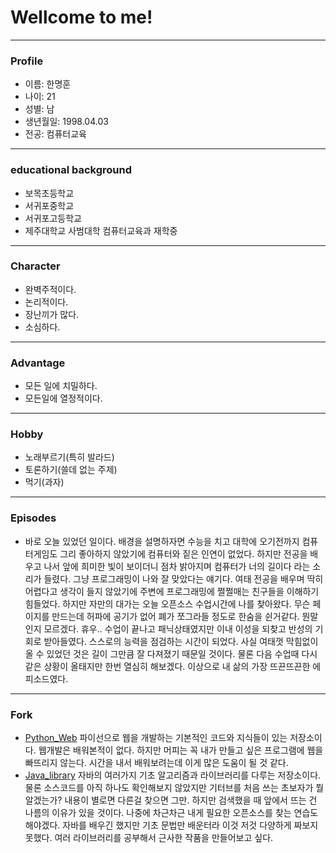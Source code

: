 
# Wellcome to me! 
---
### Profile
* 이름: 한명훈
* 나이: 21
* 성별: 남
* 생년월일: 1998.04.03
* 전공: 컴퓨터교육
---
### educational background
* 보목초등학교
* 서귀포중학교
* 서귀포고등학교
* 제주대학교 사범대학 컴퓨터교육과 재학중
---
### Character
* 완벽주적이다.
* 논리적이다.
* 장난끼가 많다.
* 소심하다.
---
### Advantage
* 모든 일에 치밀하다.
* 모든일에 열정적이다.
---
### Hobby
* 노래부르기(특히 발라드)
* 토론하기(쓸데 없는 주제)
* 먹기(과자)
---
### Episodes
* 바로 오늘 있었던 일이다. 배경을 설명하자면 수능을 치고 대학에 오기전까지 컴퓨터게임도 그리 좋아하지 않았기에 컴퓨터와 짙은 인연이 없었다. 하지만 전공을 배우고 나서 앞에 희미한 빛이 보이더니 점차 밝아지며 컴퓨터가 너의 길이다 라는 소리가 들렸다. 그냥 프로그래밍이 나와 잘 맞았다는 얘기다. 여태 전공을 배우며 딱히 어렵다고 생각이 들지 않았기에 주변에 프로그래밍에 쩔쩔매는 친구들을 이해하기 힘들었다. 하지만 자만의 대가는 오늘 오픈소스 수업시간에 나를 찾아왔다. 무슨 페이지를 만드는데 허파에 공기가 없어 폐가 쪼그라들 정도로 한숨을 쉰거같다. 뭔말인지 모르겠다. 휴우.. 수업이 끝나고 패닉상태였지만 이내 이성을 되찾고 반성의 기회로 받아들였다. 스스로의 능력을 점검하는 시간이 되었다. 사실 여태껏 막힘없이 올 수 있었던 것은 길이 그만큼 잘 다져졌기 때문일 것이다. 물론 다음 수업때 다시 같은 상황이 올태지만 한번 열심히 해보겠다. 이상으로 내 삶의 가장 뜨끈뜨끈한 에피소드였다.
---
### Fork
* [Python_Web](https://github.com/hanmh/PyTorch-FastCampus)
파이선으로 웹을 개발하는 기본적인 코드와 지식들이 있는 저장소이다.
웹개발은 배워본적이 없다. 하지만 머피는 꼭 내가 만들고 싶은 프로그램에 웹을 빠뜨리지 않는다. 시간을 내서 배워보려는데 이게 많은 도움이 될 것 같다.
* [Java_library](https://github.com/hanmh/Java)
자바의 여러가지 기초 알고리즘과 라이브러리를 다루는 저장소이다. 물론 소스코드를 아직 하나도 확인해보지 않았지만 기터브를 처음 쓰는 초보자가 뭘 알겠는가? 내용이 별로면 다른걸 찾으면 그만. 하지만 검색했을 때 앞에서 뜨는 건 나름의 이유가 있을 것이다. 나중에 차근차근 내게 필요한 오픈소스를 찾는 연습도 해야겠다.
자바를 배우긴 했지만 기초 문법만 배운터라 이것 저것 다양하게 짜보지 못했다. 여러 라이브러리를 공부해서 근사한 작품을 만들어보고 싶다.


